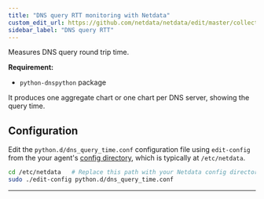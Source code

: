 ```yaml
---
title: "DNS query RTT monitoring with Netdata"
custom_edit_url: https://github.com/netdata/netdata/edit/master/collectors/python.d.plugin/dns_query_time/README.md
sidebar_label: "DNS query RTT"
---
```




Measures DNS query round trip time.

**Requirement:**

-   `python-dnspython` package

It produces one aggregate chart or one chart per DNS server, showing the query time.

## Configuration

Edit the `python.d/dns_query_time.conf` configuration file using `edit-config` from the your agent's [config
directory](agent/step-by-step/step-04.md#find-your-netdataconf-file), which is typically at `/etc/netdata`.

```bash
cd /etc/netdata   # Replace this path with your Netdata config directory, if different, if different
sudo ./edit-config python.d/dns_query_time.conf
```

---


